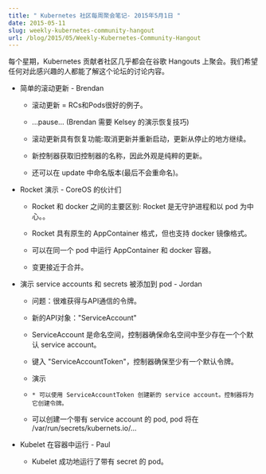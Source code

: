 ```yaml
---
title: " Kubernetes 社区每周聚会笔记- 2015年5月1日 "
date: 2015-05-11
slug: weekly-kubernetes-community-hangout
url: /blog/2015/05/Weekly-Kubernetes-Community-Hangout
---
```


<!--
---
title: " Weekly Kubernetes Community Hangout Notes - May 1 2015 "
date: 2015-05-11
slug: weekly-kubernetes-community-hangout
url: /blog/2015/05/Weekly-Kubernetes-Community-Hangout
---
-->

<!--
Every week the Kubernetes contributing community meet virtually over Google Hangouts. We want anyone who's interested to know what's discussed in this forum.
-->
每个星期，Kubernetes 贡献者社区几乎都会在谷歌 Hangouts 上聚会。我们希望任何对此感兴趣的人都能了解这个论坛的讨论内容。

<!--

* Simple rolling update - Brendan

    * Rolling update = nice example of why RCs and Pods are good.

    * ...pause… (Brendan needs demo recovery tips from Kelsey)

    * Rolling update has recovery: Cancel update and restart, update continues from where it stopped.

    * New controller  gets name of old controller, so appearance is pure update.

    * Can also name versions in update (won't do rename at the end).

-->  

* 简单的滚动更新 - Brendan

    * 滚动更新 = RCs和Pods很好的例子。

    * ...pause… (Brendan 需要 Kelsey 的演示恢复技巧)

    * 滚动更新具有恢复功能:取消更新并重新启动，更新从停止的地方继续。

    * 新控制器获取旧控制器的名称，因此外观是纯粹的更新。

    * 还可以在 update 中命名版本(最后不会重命名)。

<!--

* Rocket demo - CoreOS folks

    * 2 major differences between rocket & docker: Rocket is daemonless & pod-centric.

    * Rocket has AppContainer format as native, but also supports docker image format.

    * Can run AppContainer and docker containers in same pod.

    * Changes are close to merged.
    
-->

* Rocket 演示 - CoreOS 的伙计们

    * Rocket 和 docker 之间的主要区别: Rocket 是无守护进程和以 pod 为中心。。

    * Rocket 具有原生的 AppContainer 格式，但也支持 docker 镜像格式。

    * 可以在同一个 pod 中运行 AppContainer 和 docker 容器。

    * 变更接近于合并。

<!--

* demo service accounts and secrets being added to pods - Jordan

    * Problem: It's hard to get a token to talk to the API.

    * New API object: "ServiceAccount"

    * ServiceAccount is namespaced, controller makes sure that at least 1 default service account exists in a namespace.

    * Typed secret "ServiceAccountToken", controller makes sure there is at least 1 default token.

    * DEMO

    *     * Can create new service account with ServiceAccountToken. Controller will create token for it.

    * Can create a pod with service account, pods will have service account secret mounted at /var/run/secrets/kubernetes.io/…
    
-->

* 演示 service accounts 和 secrets 被添加到 pod - Jordan

    * 问题：很难获得与API通信的令牌。

    * 新的API对象："ServiceAccount"

    * ServiceAccount 是命名空间，控制器确保命名空间中至少存在一个个默认 service account。

    * 键入 "ServiceAccountToken"，控制器确保至少有一个默认令牌。

    * 演示

    *     * 可以使用 ServiceAccountToken 创建新的 service account。控制器将为它创建令牌。

    * 可以创建一个带有 service account 的 pod, pod 将在 /var/run/secrets/kubernets.io/…
    
<!--    
    
* Kubelet running in a container - Paul

    * Kubelet successfully ran pod w/ mounted secret.

-->
    
* Kubelet 在容器中运行 - Paul

    * Kubelet 成功地运行了带有 secret 的 pod。
    
